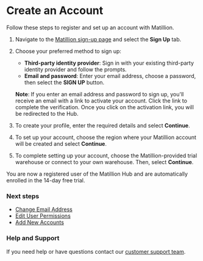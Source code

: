 # Create an Account

Follow these steps to register and set up an account with Matillion.

1. Navigate to the [Matillion sign-up page](https://hub.matillion.com/) and select the **Sign Up** tab.
2. Choose your preferred method to sign up:
   - **Third-party identity provider**: Sign in with your existing third-party identity provider and follow the prompts.
   - **Email and password**: Enter your email address, choose a password, then select the **SIGN UP** button.

   **Note**: If you enter an email address and password to sign up, you'll receive an email with a link to activate your account. Click the link to complete the verification. Once you click on the activation link, you will be redirected to the Hub.
   
3. To create your profile, enter the required details and select **Continue**.
4. To set up your account, choose the region where your Matillion account will be created and select **Continue**.
5. To complete setting up your account, choose the Matillion-provided trial warehouse or connect to your own warehouse. Then, select **Continue**.

You are now a registered user of the Matillion Hub and are automatically enrolled in the 14-day free trial.

### Next steps

- [Change Email Address](https://docs.matillion.com/data-productivity-cloud/hub/docs/change-email-address/)
- [Edit User Permissions](https://docs.matillion.com/data-productivity-cloud/hub/docs/edit-user-permissions/)
- [Add New Accounts](https://docs.matillion.com/data-productivity-cloud/hub/docs/create-an-account/)

### Help and Support

If you need help or have questions contact our [customer support team](https://support.matillion.com/).
